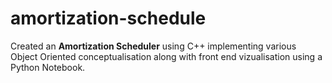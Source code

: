 # amortization-schedule

Created an **Amortization Scheduler** using C++ implementing various Object Oriented conceptualisation along with front end vizualisation using a Python Notebook.